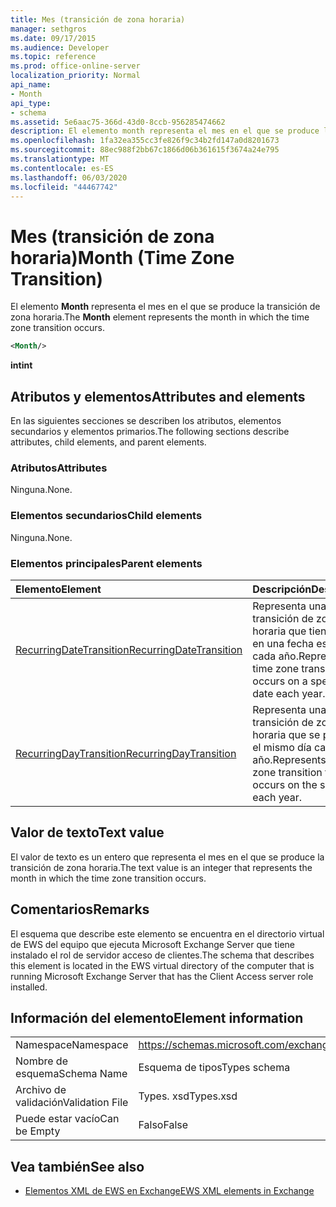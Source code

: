 ```yaml
---
title: Mes (transición de zona horaria)
manager: sethgros
ms.date: 09/17/2015
ms.audience: Developer
ms.topic: reference
ms.prod: office-online-server
localization_priority: Normal
api_name:
- Month
api_type:
- schema
ms.assetid: 5e6aac75-366d-43d0-8ccb-956285474662
description: El elemento month representa el mes en el que se produce la transición de zona horaria.
ms.openlocfilehash: 1fa32ea355cc3fe826f9c34b2fd147a0d8201673
ms.sourcegitcommit: 88ec988f2bb67c1866d06b361615f3674a24e795
ms.translationtype: MT
ms.contentlocale: es-ES
ms.lasthandoff: 06/03/2020
ms.locfileid: "44467742"
---
```

# <a name="month-time-zone-transition"></a><span data-ttu-id="d76d5-103">Mes (transición de zona horaria)</span><span class="sxs-lookup"><span data-stu-id="d76d5-103">Month (Time Zone Transition)</span></span>

<span data-ttu-id="d76d5-104">El elemento **Month** representa el mes en el que se produce la transición de zona horaria.</span><span class="sxs-lookup"><span data-stu-id="d76d5-104">The **Month** element represents the month in which the time zone transition occurs.</span></span> 
  
```xml
<Month/>
```

 <span data-ttu-id="d76d5-105">**int**</span><span class="sxs-lookup"><span data-stu-id="d76d5-105">**int**</span></span>
## <a name="attributes-and-elements"></a><span data-ttu-id="d76d5-106">Atributos y elementos</span><span class="sxs-lookup"><span data-stu-id="d76d5-106">Attributes and elements</span></span>

<span data-ttu-id="d76d5-107">En las siguientes secciones se describen los atributos, elementos secundarios y elementos primarios.</span><span class="sxs-lookup"><span data-stu-id="d76d5-107">The following sections describe attributes, child elements, and parent elements.</span></span>
  
### <a name="attributes"></a><span data-ttu-id="d76d5-108">Atributos</span><span class="sxs-lookup"><span data-stu-id="d76d5-108">Attributes</span></span>

<span data-ttu-id="d76d5-109">Ninguna.</span><span class="sxs-lookup"><span data-stu-id="d76d5-109">None.</span></span>
  
### <a name="child-elements"></a><span data-ttu-id="d76d5-110">Elementos secundarios</span><span class="sxs-lookup"><span data-stu-id="d76d5-110">Child elements</span></span>

<span data-ttu-id="d76d5-111">Ninguna.</span><span class="sxs-lookup"><span data-stu-id="d76d5-111">None.</span></span>
  
### <a name="parent-elements"></a><span data-ttu-id="d76d5-112">Elementos principales</span><span class="sxs-lookup"><span data-stu-id="d76d5-112">Parent elements</span></span>

|<span data-ttu-id="d76d5-113">**Elemento**</span><span class="sxs-lookup"><span data-stu-id="d76d5-113">**Element**</span></span>|<span data-ttu-id="d76d5-114">**Descripción**</span><span class="sxs-lookup"><span data-stu-id="d76d5-114">**Description**</span></span>|
|:-----|:-----|
|[<span data-ttu-id="d76d5-115">RecurringDateTransition</span><span class="sxs-lookup"><span data-stu-id="d76d5-115">RecurringDateTransition</span></span>](recurringdatetransition.md) <br/> |<span data-ttu-id="d76d5-116">Representa una transición de zona horaria que tiene lugar en una fecha específica cada año.</span><span class="sxs-lookup"><span data-stu-id="d76d5-116">Represents a time zone transition that occurs on a specific date each year.</span></span>  <br/> |
|[<span data-ttu-id="d76d5-117">RecurringDayTransition</span><span class="sxs-lookup"><span data-stu-id="d76d5-117">RecurringDayTransition</span></span>](recurringdaytransition.md) <br/> |<span data-ttu-id="d76d5-118">Representa una transición de zona horaria que se produce el mismo día cada año.</span><span class="sxs-lookup"><span data-stu-id="d76d5-118">Represents a time zone transition that occurs on the same day each year.</span></span>  <br/> |
   
## <a name="text-value"></a><span data-ttu-id="d76d5-119">Valor de texto</span><span class="sxs-lookup"><span data-stu-id="d76d5-119">Text value</span></span>

<span data-ttu-id="d76d5-120">El valor de texto es un entero que representa el mes en el que se produce la transición de zona horaria.</span><span class="sxs-lookup"><span data-stu-id="d76d5-120">The text value is an integer that represents the month in which the time zone transition occurs.</span></span>
  
## <a name="remarks"></a><span data-ttu-id="d76d5-121">Comentarios</span><span class="sxs-lookup"><span data-stu-id="d76d5-121">Remarks</span></span>

<span data-ttu-id="d76d5-122">El esquema que describe este elemento se encuentra en el directorio virtual de EWS del equipo que ejecuta Microsoft Exchange Server que tiene instalado el rol de servidor acceso de clientes.</span><span class="sxs-lookup"><span data-stu-id="d76d5-122">The schema that describes this element is located in the EWS virtual directory of the computer that is running Microsoft Exchange Server that has the Client Access server role installed.</span></span>
  
## <a name="element-information"></a><span data-ttu-id="d76d5-123">Información del elemento</span><span class="sxs-lookup"><span data-stu-id="d76d5-123">Element information</span></span>

|||
|:-----|:-----|
|<span data-ttu-id="d76d5-124">Namespace</span><span class="sxs-lookup"><span data-stu-id="d76d5-124">Namespace</span></span>  <br/> |https://schemas.microsoft.com/exchange/services/2006/types  <br/> |
|<span data-ttu-id="d76d5-125">Nombre de esquema</span><span class="sxs-lookup"><span data-stu-id="d76d5-125">Schema Name</span></span>  <br/> |<span data-ttu-id="d76d5-126">Esquema de tipos</span><span class="sxs-lookup"><span data-stu-id="d76d5-126">Types schema</span></span>  <br/> |
|<span data-ttu-id="d76d5-127">Archivo de validación</span><span class="sxs-lookup"><span data-stu-id="d76d5-127">Validation File</span></span>  <br/> |<span data-ttu-id="d76d5-128">Types. xsd</span><span class="sxs-lookup"><span data-stu-id="d76d5-128">Types.xsd</span></span>  <br/> |
|<span data-ttu-id="d76d5-129">Puede estar vacío</span><span class="sxs-lookup"><span data-stu-id="d76d5-129">Can be Empty</span></span>  <br/> |<span data-ttu-id="d76d5-130">Falso</span><span class="sxs-lookup"><span data-stu-id="d76d5-130">False</span></span>  <br/> |
   
## <a name="see-also"></a><span data-ttu-id="d76d5-131">Vea también</span><span class="sxs-lookup"><span data-stu-id="d76d5-131">See also</span></span>



- [<span data-ttu-id="d76d5-132">Elementos XML de EWS en Exchange</span><span class="sxs-lookup"><span data-stu-id="d76d5-132">EWS XML elements in Exchange</span></span>](ews-xml-elements-in-exchange.md)

